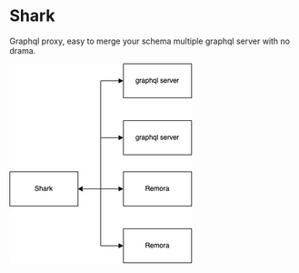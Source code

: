# Shark

Graphql proxy, easy to merge your schema multiple graphql server with no drama.

![shark](assets/shark.jpeg)
